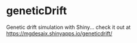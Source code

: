# geneticDrift
Genetic drift simulation with Shiny... check it out at https://mgdesaix.shinyapps.io/geneticdrift/
